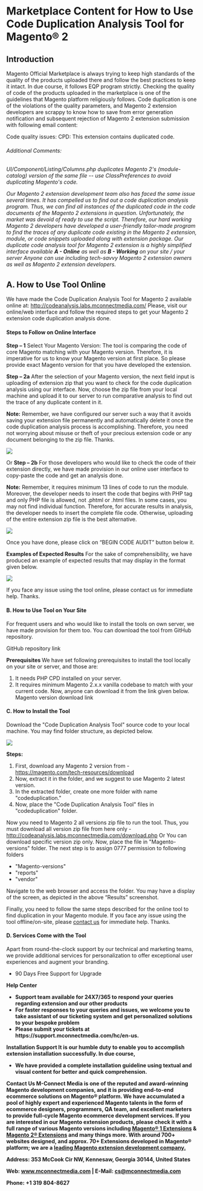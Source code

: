 
# Marketplace Content for How to Use Code Duplication Analysis Tool for Magento® 2 

<h2>Introduction</h2>

Magento Official Marketplace is always trying to keep high standards of the quality of the products uploaded there and follow the best practices to keep it intact.
In due course, it follows EQP program strictly. Checking the quality of code of the products uploaded in the marketplace is one of the guidelines that Magento platform religiously follows.
Code duplication is one of the violations of the quality parameters, and Magento 2 extension developers are scrappy to know how to save from error generation notification and subsequent rejection of Magento 2 extension submission with following email content:

Code quality issues: CPD: This extension contains duplicated code.

<h6>Additional Comments:<h6>
UI/Component/Listing/Columns.php duplicates Magento 2's (module-catalog) version of the same file -- use ClassPreferences to avoid duplicating Magento's code.

Our Magento 2 extension development team also has faced the same issue several times. It has compelled us to find out a code duplication analysis program. Thus, we can find all instances of the duplicated code in the code documents of the Magento 2 extensions in question.
Unfortunately, the market was devoid of ready to use the script. Therefore, our hard working Magento 2 developers have developed a user-friendly tailor-made program to find the traces of any duplicate code existing in the Magento 2 extension, module, or code snippets uploaded along with extension package.
Our duplicate code analysis tool for Magento 2 extension is a highly simplified interface available 
<strong>A - Online</strong> as well as 
<strong>B - Working</strong> on your site / your server 
Anyone can use including tech-savvy Magento 2 extension owners as well as Magento 2 extension developers.

<h2>A. How to Use Tool Online</h2>

We have made the Code Duplication Analysis Tool for Magento 2 available online at:
http://codeanalysis.labs.mconnectmedia.com/
Please, visit our online/web interface and follow the required steps to get your Magento 2 extension code duplication analysis done.

<h4>Steps to Follow on Online Interface</h4>

<strong>Step – 1</strong>
Select Your Magento Version:
The tool is comparing the code of core Magento matching with your Magento version. Therefore, it is imperative for us to know your Magento version at first place.
So please provide exact Magento version for that you have developed the extension.

<strong>Step – 2a</strong>
After the selection of your Magento version, the next field input is uploading of extension zip that you want to check for the code duplication analysis using our interface.
Now, choose the zip file from your local machine and upload it to our server to run comparative analysis to find out the trace of any duplicate content in it.

<strong>Note:</strong> Remember, we have configured our server such a way that it avoids saving your extension file permanently and automatically delete it once the code duplication analysis process is accomplishing. 
Therefore, you need not worrying about misuse or theft of your precious extension code or any document belonging to the zip file. Thanks.

<img src="http://codeanalysis.labs.mconnectmedia.com/github/Step–2a.png" />
 
Or
<strong>Step – 2b</strong>
For those developers who would like to check the code of their extension directly, we have made provision in our online user interface to copy-paste the code and get an analysis done.

<strong>Note:</strong> Remember, it requires minimum 13 lines of code to run the module. Moreover, the developer needs to insert the code that begins with PHP tag and only PHP file is allowed, not .phtml or .html files.
In some cases, you may not find individual function. Therefore, for accurate results in analysis, the developer needs to insert the complete file code. Otherwise, uploading of the entire extension zip file is the best alternative.

<img src="http://codeanalysis.labs.mconnectmedia.com/github/Step–2b.png" />
 
Once you have done, please click on “BEGIN CODE AUDIT” button below it.

<strong>Examples of Expected Results</strong>
For the sake of comprehensibility, we have produced an example of expected results that may display in the format given below.

<img src="http://codeanalysis.labs.mconnectmedia.com/github/reports.png" />

If you face any issue using the tool online, please contact us for immediate help. Thanks.

<h4>B. How to Use Tool on Your Site</h4>
For frequent users and who would like to install the tools on own server, we have made provision for them too.
You can download the tool from GitHub repository.

GitHub repository link

<strong>Prerequisites </strong>
We have set following prerequisites to install the tool locally on your site or server, and those are:
1.	It needs PHP CPD installed on your server.
2.	It requires minimum Magento 2.x.x vanilla codebase to match with your current code.
Now, anyone can download it from the link given below.
Magento version download link

<h4>C. How to Install the Tool</h4>

Download the "Code Duplication Analysis Tool" source code to your local machine. You may find folder structure, as depicted below.

<img src="http://codeanalysis.labs.mconnectmedia.com/github/folder.png" />

<strong>Steps:</strong>
1.	First, download any Magento 2 version from - https://magento.com/tech-resources/download
2.	Now, extract it in the folder, and we suggest to use Magento 2 latest version. 
3.	In the extracted folder, create one more folder with name "codeduplication." 
4.	Now, place the "Code Duplication Analysis Tool" files in "codeduplication" folder.
 
Now you need to Magento 2 all versions zip file to run the tool. Thus, you must download all version zip file from here only - http://codeanalysis.labs.mconnectmedia.com/download.php
Or
You can download specific version zip only. Now, place the file in "Magento-versions" folder.
The next step is to assign 0777 permission to following folders 
<ul><li>"Magento-versions"</li>
<li>"reports" </li>
<li>	"vendor"</li></ul>
 
Navigate to the web browser and access the folder. 
You may have a display of the screen, as depicted in the above “Results” screenshot. 

Finally, you need to follow the same steps described for the online tool to find duplication in your Magento module.
If you face any issue using the tool offline/on-site, please <a href="https://www.mconnectmedia.com/contact">contact us</a> for immediate help. Thanks.

<h4>D. Services Come with the Tool</h4>
Apart from round-the-clock support by our technical and marketing teams, we provide additional services for personalization to offer exceptional user experiences and augment your branding.
<ul><li>	90 Days Free Support for Upgrade</li></ul>

<strong>Help Center<strong>
<ul><li>	Support team available for 24X7/365 to respond your queries regarding extension and our other products</li>
<li>	For faster responses to your queries and issues, we welcome you to take assistant of our ticketing system and get personalized solutions to your bespoke problem</li>
<li>	Please submit your tickets at https://support.mconnectmedia.com/hc/en-us.</li></ul>

<strong>Installation Support<strong>
It is our humble duty to enable you to accomplish extension installation successfully. In due course,
<ul><li>	We have provided a complete installation guideline using textual and visual content for better and quick comprehension. </li></ul>

<strong>Contact Us<strong>
M-Connect Media is one of the reputed and award-winning Magento development companies, and it is providing end-to-end ecommerce solutions on Magento® platform.
We have accumulated a pool of highly expert and experienced Magento talents in the form of ecommerce designers, programmers, QA team, and excellent marketers to provide full-cycle Magento ecommerce development services. 
If you are interested in our Magento extension products, please check it with a full range of various Magento versions including <a href="http://site.dev.mconnectmedia.com/magento-extensions">Magento® 1 Extensions</a> & <a href="http://site.dev.mconnectmedia.com/magento-2-extensions">Magento 2® Extensions</a> and many things more.
With around 700+ websites designed, and approx. 70+ Extensions developed in Magento® platform; we are a <a href="https://www.mconnectmedia.com/magento-extension-development/">leading Magento extension development company.</a>

<strong>Address:</strong> 353 McCook Cir NW, Kennesaw, Georgia 30144, United States

<strong>Web:</strong> www.mconnectmedia.com | <strong>E-Mail:</strong> cs@mconnectmedia.com 

<strong>Phone:</strong> +1 319 804-8627









